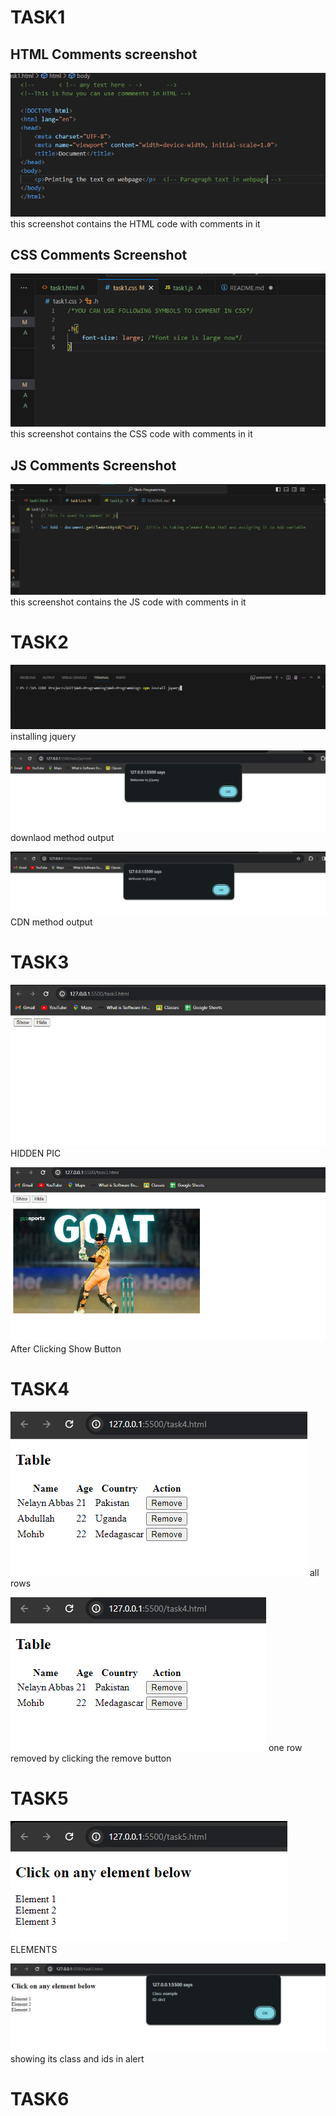 # TASK1

## HTML Comments screenshot

![alt text](image.png)
this screenshot contains the HTML code with comments in it


## CSS Comments Screenshot

![alt text](image-1.png)
this screenshot contains the CSS code with comments in it

## JS Comments Screenshot

![alt text](image-2.png)
this screenshot contains the JS code with comments in it



# TASK2

![alt text](image-3.png)
installing jquery

![alt text](image-4.png)
downlaod method output

![alt text](image-5.png)
CDN method output



# TASK3

![alt text](image-6.png)
HIDDEN PIC

![alt text](image-7.png)
After Clicking Show Button



# TASK4

![alt text](image-8.png)
all rows

![alt text](image-9.png)
one row removed by clicking the remove button



# TASK5

![alt text](image-10.png)
ELEMENTS

![alt text](image-11.png)
showing its class and ids in alert



# TASK6

